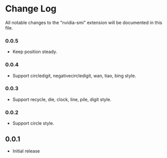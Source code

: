 # Change Log
All notable changes to the "nvidia-smi" extension will be documented in this file.

### 0.0.5

- Keep position steady.

### 0.0.4

- Support circledigit, negativecircledigit, wan, tiao, bing style.

### 0.0.3

- Support recycle, die, clock, line, pile, digit style.

### 0.0.2

- Support circle style.

## 0.0.1

- Initial release
